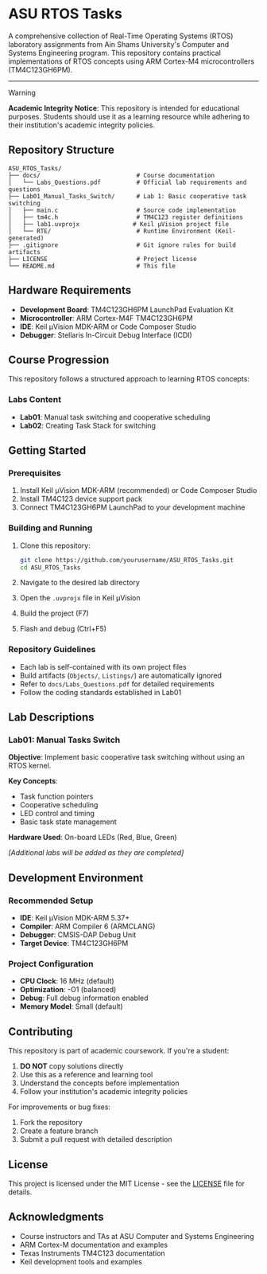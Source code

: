 # ASU RTOS Tasks

A comprehensive collection of Real-Time Operating Systems (RTOS) laboratory assignments from Ain Shams University's Computer and Systems Engineering program. This repository contains practical implementations of RTOS concepts using ARM Cortex-M4 microcontrollers (TM4C123GH6PM).

---
> [!WARNING]
> **Academic Integrity Notice**: This repository is intended for educational purposes. Students should use it as a learning resource while adhering to their institution's academic integrity policies.

## Repository Structure

```
ASU_RTOS_Tasks/
├── docs/                           # Course documentation
│   └── Labs_Questions.pdf          # Official lab requirements and questions
├── Lab01_Manual_Tasks_Switch/      # Lab 1: Basic cooperative task switching
│   ├── main.c                      # Source code implementation
│   ├── tm4c.h                      # TM4C123 register definitions
│   ├── lab1.uvprojx               # Keil µVision project file
│   └── RTE/                        # Runtime Environment (Keil-generated)
├── .gitignore                      # Git ignore rules for build artifacts
├── LICENSE                         # Project license
└── README.md                       # This file
```

## Hardware Requirements

- **Development Board**: TM4C123GH6PM LaunchPad Evaluation Kit
- **Microcontroller**: ARM Cortex-M4F TM4C123GH6PM
- **IDE**: Keil µVision MDK-ARM or Code Composer Studio
- **Debugger**: Stellaris In-Circuit Debug Interface (ICDI)

## Course Progression

This repository follows a structured approach to learning RTOS concepts:

### Labs Content
- **Lab01**: Manual task switching and cooperative scheduling
- **Lab02**: Creating Task Stack for switching


## Getting Started

### Prerequisites
1. Install Keil µVision MDK-ARM (recommended) or Code Composer Studio
2. Install TM4C123 device support pack
3. Connect TM4C123GH6PM LaunchPad to your development machine

### Building and Running
1. Clone this repository:
   ```bash
   git clone https://github.com/yourusername/ASU_RTOS_Tasks.git
   cd ASU_RTOS_Tasks
   ```

2. Navigate to the desired lab directory
3. Open the `.uvprojx` file in Keil µVision
4. Build the project (F7)
5. Flash and debug (Ctrl+F5)

### Repository Guidelines
- Each lab is self-contained with its own project files
- Build artifacts (`Objects/`, `Listings/`) are automatically ignored
- Refer to `docs/Labs_Questions.pdf` for detailed requirements
- Follow the coding standards established in Lab01

## Lab Descriptions

### Lab01: Manual Tasks Switch
**Objective**: Implement basic cooperative task switching without using an RTOS kernel.

**Key Concepts**:
- Task function pointers
- Cooperative scheduling
- LED control and timing
- Basic task state management

**Hardware Used**: On-board LEDs (Red, Blue, Green)

*[Additional labs will be added as they are completed]*

## Development Environment

### Recommended Setup
- **IDE**: Keil µVision MDK-ARM 5.37+
- **Compiler**: ARM Compiler 6 (ARMCLANG)
- **Debugger**: CMSIS-DAP Debug Unit
- **Target Device**: TM4C123GH6PM

### Project Configuration
- **CPU Clock**: 16 MHz (default)
- **Optimization**: -O1 (balanced)
- **Debug**: Full debug information enabled
- **Memory Model**: Small (default)

## Contributing

This repository is part of academic coursework. If you're a student:

1. **DO NOT** copy solutions directly
2. Use this as a reference and learning tool
3. Understand the concepts before implementation
4. Follow your institution's academic integrity policies

For improvements or bug fixes:
1. Fork the repository
2. Create a feature branch
3. Submit a pull request with detailed description

## License

This project is licensed under the MIT License - see the [LICENSE](LICENSE) file for details.

## Acknowledgments

- Course instructors and TAs at ASU Computer and Systems Engineering
- ARM Cortex-M documentation and examples
- Texas Instruments TM4C123 documentation
- Keil development tools and examples

